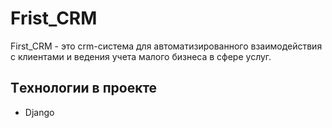 # Frist_CRM

First_CRM - это crm-система для автоматизированного взаимодействия с клиентами и ведения учета малого бизнеса в сфере услуг.

## Tехнологии в проекте
- Django